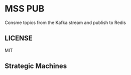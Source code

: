 # MSS PUB

Consme topics from the Kafka stream and publish to Redis

## LICENSE
MIT


## Strategic Machines
